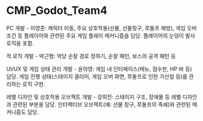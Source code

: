 # CMP_Godot_Team4
PC 개발 - 이영준: 캐릭터 이동, 주요 상호작용(선물, 선물창구, 루돌프 해방), 게임 오버 조건 등 플레이어와 관련된 주요 게임 플레이 메커니즘을 담당. 플레이어의 눈덩이 발사 로직을 포함.

적 로직 개발 - 박근형: 악당 순찰 경로 정하기, 순찰 패턴, 보스의 공격 패턴 등

UI/UX 및 게임 상태 관리 개발 - 윤아영: 게임 내 인터페이스(메뉴, 점수판, HP 바 등) 담당. 게임 진행 상태(스테이지 클리어, 게임 오버 화면, 루돌프로 인한 가산점 등)를 관리하는 로직 구현.

레벨 디자인 및 상호작용 오브젝트 개발 - 강희진: 스테이지 구조, 장애물 등 레벨 디자인과 관련된 부분을 담당. 인터랙티브 오브젝트(예: 선물 창구, 루돌프의 족쇄)와 관련된 메커니즘도 담당.
